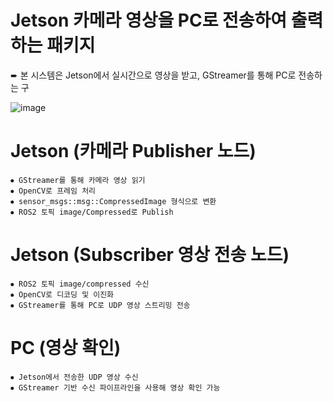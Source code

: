 # Jetson 카메라 영상을 PC로 전송하여 출력하는 패키지

➨ 본 시스템은 Jetson에서 실시간으로 영상을 받고, GStreamer를 통해 PC로 전송하는 구


![image](https://github.com/user-attachments/assets/6d04d220-4504-4674-9ad3-c53b06afda92)


# Jetson (카메라 Publisher 노드)
```
⦁ GStreamer를 통해 카메라 영상 읽기
⦁ OpenCV로 프레임 처리
⦁ sensor_msgs::msg::CompressedImage 형식으로 변환
⦁ ROS2 토픽 image/Compressed로 Publish
```

# Jetson (Subscriber 영상 전송 노드)
```
⦁ ROS2 토픽 image/compressed 수신
⦁ OpenCV로 디코딩 및 이진화
⦁ GStreamer를 통해 PC로 UDP 영상 스트리밍 전송
```

# PC (영상 확인)
```
⦁ Jetson에서 전송한 UDP 영상 수신
⦁ GStreamer 기반 수신 파이프라인을 사용해 영상 확인 가능
```
